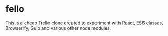 # fello
This is a cheap Trello clone created to experiment with React, ES6 classes, Browserify, Gulp and various other node modules.
